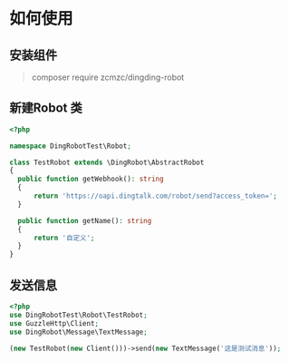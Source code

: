 # 如何使用
## 安装组件
>composer require zcmzc/dingding-robot
## 新建Robot 类
```php
<?php

namespace DingRobotTest\Robot;

class TestRobot extends \DingRobot\AbstractRobot
{
  public function getWebhook(): string
  {
      return 'https://oapi.dingtalk.com/robot/send?access_token=';
  }

  public function getName(): string
  {
      return '自定义';
  }
}
``` 
## 发送信息
```php
<?php
use DingRobotTest\Robot\TestRobot;
use GuzzleHttp\Client;
use DingRobot\Message\TextMessage;

(new TestRobot(new Client()))->send(new TextMessage('这是测试消息'));
```
